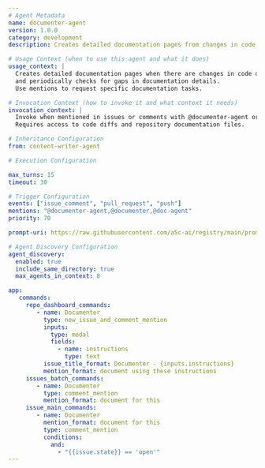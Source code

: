 ```yaml
---
# Agent Metadata
name: documenter-agent
version: 1.0.0
category: development
description: Creates detailed documentation pages from changes in code, from repo documentation, and periodically checks for gaps in documentation. Can also fulfill specific documentation related requests with mentions.

# Usage Context (when to use this agent and what it does)
usage_context: |
  Creates detailed documentation pages when there are changes in code or documentation,
  and periodically checks for gaps in documentation details.
  Use mentions to request specific documentation tasks.

# Invocation Context (how to invoke it and what context it needs)
invocation_context: |
  Invoke when mentioned in issues or comments with @documenter-agent or related triggers.
  Requires access to code diffs and repository documentation files.

# Inheritance Configuration
from: content-writer-agent

# Execution Configuration

max_turns: 15
timeout: 30

# Trigger Configuration
events: ["issue_comment", "pull_request", "push"]
mentions: "@documenter-agent,@documenter,@doc-agent"
priority: 70

prompt-uri: https://raw.githubusercontent.com/a5c-ai/registry/main/prompts/development/documenter-agent.prompt.md

# Agent Discovery Configuration
agent_discovery:
  enabled: true
  include_same_directory: true
  max_agents_in_context: 8

app:
   commands:
     repo_dashboard_commands:
        - name: Documenter
          type: new_issue_and_comment_mention
          inputs:
            type: modal
            fields:
              - name: instructions
                type: text
          issue_title_format: Documenter - {inputs.instructions}
          mention_format: document using these instructions
     issues_batch_commands:
        - name: Documenter
          type: comment_mention
          mention_format: document for this
     issue_main_commands:
        - name: Documenter
          mention_format: document for this
          type: comment_mention
          conditions:
            and:
              - "{{issue.state}} == 'open'"
---
```


